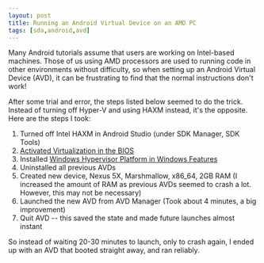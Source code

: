 ```yaml
---
layout: post
title: Running an Android Virtual Device on an AMD PC
tags: [sda,android,avd]
---
```

Many Android tutorials assume that users are working on Intel-based machines. Those
of us using AMD processors are used to running code in other environments without
difficulty, so when setting up an Android Virtual Device (AVD), it can be frustrating
to find that the normal instructions don't work!

After some trial and error, the steps listed below seemed to do the trick. Instead of
turning off Hyper-V and using HAXM instead, it's the opposite. Here are the steps I took:

1. Turned off Intel HAXM in Android Studio (under SDK Manager, SDK Tools)
2. [Activated Virtualization in the BIOS](https://access.redhat.com/documentation/en-us/red_hat_enterprise_linux/5/html/virtualization/sect-virtualization-troubleshooting-enabling_intel_vt_and_amd_v_virtualization_hardware_extensions_in_bios)
3. Installed [Windows Hypervisor Platform in Windows Features](https://blogs.msdn.microsoft.com/visualstudio/2018/05/08/hyper-v-android-emulator-support/)
4. Uninstalled all previous AVDs
5. Created new device, Nexus 5X, Marshmallow, x86_64, 2GB RAM (I increased the amount of RAM as previous AVDs seemed to crash a lot. However, this may not be necessary)
6. Launched the new AVD from AVD Manager (Took about 4 minutes, a big improvement)
7. Quit AVD -- this saved the state and made future launches almost instant

So instead of waiting 20-30 minutes to launch, only to crash again, I ended up with
an AVD that booted straight away, and ran reliably.

